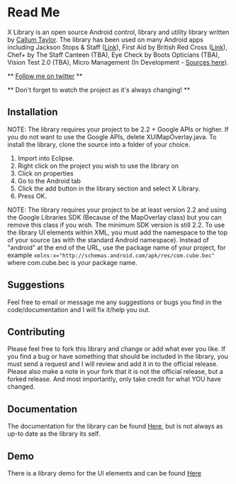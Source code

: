 Read Me
=======
X Library is an open source Android control, library and utility library written by [Callum Taylor][website].
The library has been used on many Android apps including Jackson Stops &amp; Staff ([Link][jss]), First Aid by British Red Cross ([Link][rca]), Chef+ by The Staff Canteen (TBA), Eye Check by Boots Opticians (TBA), Vision Test 2.0 (TBA), Micro Management (In Development - [Sources here][mpm]).

** [Follow me on twitter][twitter] **

** Don't forget to watch the project as it's always changing! **

Installation
------------
NOTE: The library requires your project to be 2.2 + Google APIs or higher. If you do not want to use the Google APIs, delete XUIMapOverlay.java.
To install the library, clone the source into a folder of your choice.

1. Import into Eclipse.
2. Right click on the project you wish to use the library on
3. Click on properties
4. Go to the Android tab
5. Click the add button in the library section and select X Library.
6. Press OK.

NOTE: The library requires your project to be at least version 2.2 and using the Google Libraries SDK (Because of the MapOverlay class) but you can remove this class if you wish. The minimum SDK version is still 2.2.
To use the library UI elements within XML, you must add the namespace to the top of your source (as with the standard Android namespace). Instead of "android" at the end of the URL, use the package name of your project, for example `xmlns:x="http://schemas.android.com/apk/res/com.cube.bec"` where com.cube.bec is your package name.

Suggestions
-----------
Feel free to email or message me any suggestions or bugs you find in the code/documentation and I will fix it/help you out.

Contributing
------------
Please feel free to fork this library and change or add what ever you like. If you find a bug or have something that should be included in the library, you must send a request and I will review and add it in to the official release. Please also make a note in your fork that it is not the official release, but a forked release. And most importantly, only take credit for what YOU have changed.

Documentation
-------------
The documentation for the library can be found [Here][doc], but is not always as up-to date as the library its self.

Demo
----
There is a library demo for the UI elements and can be found [Here][demo]

[jss]: http://market.android.com/details?id=uk.co.jacksonstops.property
[rca]: http://market.android.com/details?id=com.cube.rca
[mpm]: https://github.com/scruffyfox/Micro-Management
[doc]: http://scruffyfox.github.com/X-Library
[demo]: http://github.com/scruffyfox/X-Library-Demo
[website]: https://callumtaylor.net
[twitter]: http://twitter.com/scruffyfox